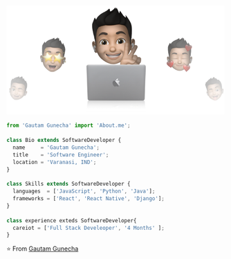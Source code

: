 <p align="center"><img src="https://raw.githubusercontent.com/KevinPatel04/KevinPatel04/master/cover-thompson.png"></p>


```js
from 'Gautam Gunecha' import 'About.me';

class Bio extends SoftwareDeveloper {
  name     = 'Gautam Gunecha';
  title    = 'Software Engineer';
  location = 'Varanasi, IND';
}

class Skills extends SoftwareDeveloper {
  languages  = ['JavaScript', 'Python', 'Java'];
  frameworks = ['React', 'React Native', 'Django'];
}

class experience exteds SoftwareDeveloper{
  careiot = ['Full Stack Develeoper', '4 Months' ];
}
```

⭐️ From [Gautam Gunecha](https://github.com/GautamGunecha)
